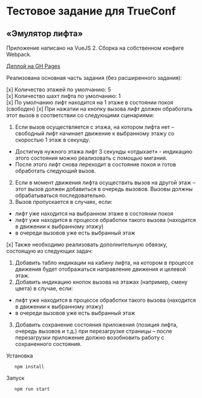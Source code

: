 # Тестовое задание для TrueConf

## «Эмулятор лифта»

Приложение написано на VueJS 2. Сборка на собственном конфиге Webpack.

[Деплой на GH Pages](https://projectongithub.github.io/test-trueconf/)

Реализована основная часть задания (без расширенного задания):

[x] Количество этажей по умолчанию: 5  
[x] Количество шахт лифта по умолчанию: 1  
[x] По умолчанию лифт находится на 1 этаже в состоянии покоя (свободен)
[x] При нажатии на кнопку вызова лифт должен обработать этот вызов в соответствии со следующими сценариями:

1. Если вызов осуществляется с этажа, на котором лифта нет – свободный
   лифт начинает движение к выбранному этажу со скоростью 1 этаж в
   секунду.

- Достигнув нужного этажа лифт 3 секунды «отдыхает» - индикацию этого
  состояния можно реализовать с помощью мигания.
- После этого лифт снова переходит в состояние покоя и готов обработать
  следующий вызов.

2. Если в момент движения лифта осуществить вызов на другой этаж – этот вызов должен добавиться в очередь вызовов.
   Вызовы должны обрабатываться последовательно.
3. Вызов пропускается в случаях, если:

- лифт уже находится на выбранном этаже в состоянии покоя
- лифт уже находится в процессе обработки такого вызова (находится в
  движении к выбранному этажу)
- в очереди вызовов уже есть выбранный этаж

[x] Также необходимо реализовать дополнительную обвязку, состоящую из
следующих задач:

1. Добавить табло индикации на кабину лифта, на котором в процессе
   движения будет отображаться направление движения и целевой этаж.
2. Добавить индикацию кнопок вызова на этажах (например, смену цвета) в
   случае, если:

- лифт уже находится в процессе обработки такого вызова (находится в
  движении к выбранному этажу)
- в очереди вызовов уже есть выбранный этаж

3. Добавить сохранение состояния приложения (позиция лифта, очередь
   вызовов и т.д.) при перезагрузке страницы – после перезагрузки
   приложение должно возобновить работу с сохраненного состояния.

Установка

```console
   npm install
```

Запуск

```console
   npm run start
```
